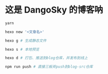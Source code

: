 # 这是 DangoSky 的博客呐

```bash
yarn 

hexo new '<文章名>'

hexo g # 生成静态文件

hexo s # 本地预览

hexo d # 打包、推送到blog仓库，并发布到线上

npm run push # 直接三板斧push到blog-src仓库
```
